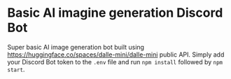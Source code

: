 # Basic AI imagine generation Discord Bot

Super basic AI image generation bot built using https://huggingface.co/spaces/dalle-mini/dalle-mini public API.
Simply add your Discord Bot token to the ``.env`` file and run ``npm install`` followed by ``npm start``.
